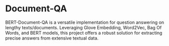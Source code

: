 # Document-QA
BERT-Document-QA is a versatile implementation for question answering on lengthy texts/documents. Leveraging Glove Embedding, Word2Vec, Bag Of Words, and BERT models, this project offers a robust solution for extracting precise answers from extensive textual data. 
